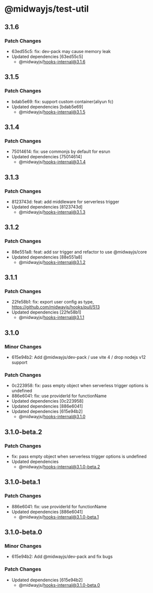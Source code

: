 # @midwayjs/test-util

## 3.1.6

### Patch Changes

- 63ed55c5: fix: dev-pack may cause memory leak
- Updated dependencies [63ed55c5]
  - @midwayjs/hooks-internal@3.1.6

## 3.1.5

### Patch Changes

- bdab5e69: fix: support custom container(aliyun fc)
- Updated dependencies [bdab5e69]
  - @midwayjs/hooks-internal@3.1.5

## 3.1.4

### Patch Changes

- 75014614: fix: use commonjs by default for esrun
- Updated dependencies [75014614]
  - @midwayjs/hooks-internal@3.1.4

## 3.1.3

### Patch Changes

- 8123743d: feat: add middleware for serverless trigger
- Updated dependencies [8123743d]
  - @midwayjs/hooks-internal@3.1.3

## 3.1.2

### Patch Changes

- 88e551a8: feat: add ssr trigger and refactor to use @midwayjs/core
- Updated dependencies [88e551a8]
  - @midwayjs/hooks-internal@3.1.2

## 3.1.1

### Patch Changes

- 22fe58b1: fix: export user config as type, https://github.com/midwayjs/hooks/pull/513
- Updated dependencies [22fe58b1]
  - @midwayjs/hooks-internal@3.1.1

## 3.1.0

### Minor Changes

- 615e94b2: Add @midwayjs/dev-pack / use vite 4 / drop nodejs v12 support

### Patch Changes

- 0c223958: fix: pass empty object when serverless trigger options is undefined
- 886e6041: fix: use providerId for functionName
- Updated dependencies [0c223958]
- Updated dependencies [886e6041]
- Updated dependencies [615e94b2]
  - @midwayjs/hooks-internal@3.1.0

## 3.1.0-beta.2

### Patch Changes

- fix: pass empty object when serverless trigger options is undefined
- Updated dependencies
  - @midwayjs/hooks-internal@3.1.0-beta.2

## 3.1.0-beta.1

### Patch Changes

- 886e6041: fix: use providerId for functionName
- Updated dependencies [886e6041]
  - @midwayjs/hooks-internal@3.1.0-beta.1

## 3.1.0-beta.0

### Minor Changes

- 615e94b2: Add @midwayjs/dev-pack and fix bugs

### Patch Changes

- Updated dependencies [615e94b2]
  - @midwayjs/hooks-internal@3.1.0-beta.0
